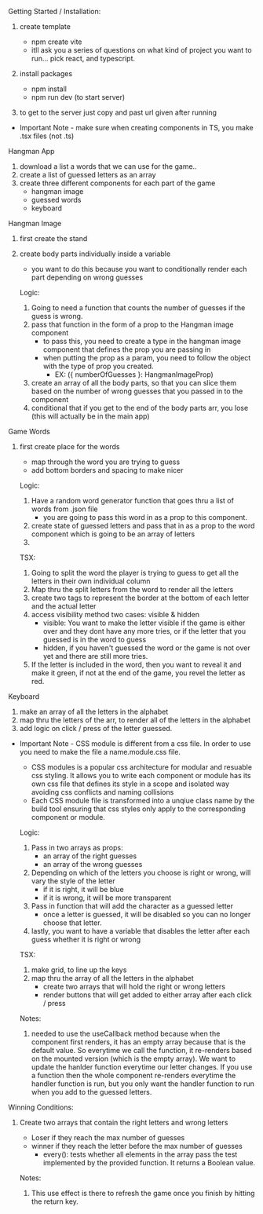 Getting Started / Installation:

1. create template
    - npm create vite
    - itll ask you a series of questions on what kind of project you want to run... pick react, and typescript.

2. install packages
    - npm install
    - npm run dev (to start server)

3. to get to the server just copy and past url given after running


* Important Note - make sure when creating components in TS, you make .tsx files (not .ts)

Hangman App 
1. download a list a words that we can use for the game..
2. create a list of guessed letters as an array 
3. create three different components for each part of the game
    - hangman image
    - guessed words
    - keyboard



Hangman Image
1. first create the stand
2. create body parts individually inside a variable
    - you want to do this because you want to conditionally render each part depending on wrong guesses

    Logic:
    1. Going to need a function that counts the number of guesses if the guess is wrong.
    2. pass that function in the form of a prop to the Hangman image component
        - to pass this, you need to create a type in the hangman image component that defines the prop you are passing in
        - when putting the prop as a param, you need to follow the object with the type of prop you created.
            - EX: ({ numberOfGuesses }: HangmanImageProp)
    3. create an array of all the body parts, so that you can slice them based on the number of wrong guesses that you passed in to the component
    4. conditional that if you get to the end of the body parts arr, you lose (this will actually be in the main app)


Game Words
1. first create place for the words
    - map through the word you are trying to guess
    - add bottom borders and spacing to make nicer

    Logic:
    1. Have a random word generator function that goes thru a list of words from .json file
        - you are going to pass this word in as a prop to this component. 
    2. create state of guessed letters and pass that in as a prop to the word component which is going to be an array of letters
    3. 
    
    TSX:
    1. Going to split the word the player is trying to guess to get all the letters in their own individual column
    2. Map thru the split letters from the word to render all the letters
    3. create two tags to represent the border at the bottom of each letter and the actual letter
    4. access visibility method two cases: visible & hidden
        - visible: You want to make the letter visible if the game is either over and they dont have any more tries, or if the letter that you guessed is in the word to guess
        - hidden, if you haven't guessed the word or the game is not over yet and there are still more tries.
    5. If the letter is included in the word, then you want to reveal it and make it green, if not at the end of the game, you revel the letter as red. 



Keyboard 
1. make an array of all the letters in the alphabet
2. map thru the letters of the arr, to render all of the letters in the alphabet 
3. add logic on click / press of the letter guessed.

* Important Note - CSS module is different from a css file. In order to use you need to make the file a name.module.css file. 
    - CSS modules is a popular css architecture for modular and resuable css styling. It allows you to write each component or module has its own css file that defines its style in a scope and isolated way avoiding css conflicts and naming collisions
    - Each CSS module file is transformed into a unqiue class name by the build tool ensuring that css styles only apply to the corresponding component or module. 


    Logic:
    1. Pass in two arrays as props:
        - an array of the right guesses
        - an array of the wrong guesses
    2. Depending on which of the letters you choose is right or wrong, will vary the style of the letter
        - if it is right, it will be blue
        - if it is wrong, it will be more transparent
    3. Pass in function that will add the character as a guessed letter
        - once a letter is guessed, it will be disabled so you can no longer choose that letter.
    4. lastly, you want to have a variable that disables the letter after each guess whether it is right or wrong

    TSX:
    1. make grid, to line up the keys
    2. map thru the array of all the letters in the alphabet
        - create two arrays that will hold the right or wrong letters
        - render buttons that will get added to either array after each click / press

    Notes:
    1. needed to use the useCallback method because when the component first renders, it has an empty array because that is the default value. So everytime we call the function, it re-renders based on the mounted version (which is the empty array). We want to update the hanlder function everytime our letter changes. If you use a function then the whole component re-renders everytime the handler function is run, but you only want the handler function to run when you add to the guessed letters. 



Winning Conditions:
1. Create two arrays that contain the right letters and wrong letters
    - Loser if they reach the max number of guesses
    - winner if they reach the letter before the max number of guesses
        - every(): tests whether all elements in the array pass the test implemented by the provided function. It returns a Boolean value.

    

    Notes: 
    1. This use effect is there to refresh the game once you finish by hitting the return key.
